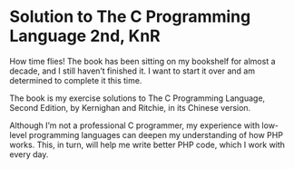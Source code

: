 # Solution to The C Programming Language 2nd, KnR

How time flies! The book has been sitting on my bookshelf for almost a decade,
and I still haven’t finished it. I want to start it over and am determined to
complete it this time.

The book is my exercise solutions to The C Programming Language, Second
Edition, by Kernighan and Ritchie, in its Chinese version.

Although I’m not a professional C programmer, my experience with low-level
programming languages can deepen my understanding of how PHP works. This, in
turn, will help me write better PHP code, which I work with every day.
